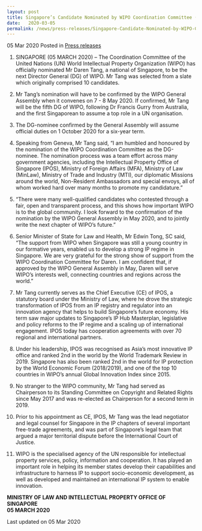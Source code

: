 ```yaml
---
layout: post
title: Singapore’s Candidate Nominated by WIPO Coordination Committee (CoCo) for Position of WIPO Director General
date:   2020-03-05
permalink: /news/press-releases/Singapore-Candidate-Nominated-by-WIPO-Coordination-Committee-for-Position-of-WIPO-Director-General
---
```


05 Mar 2020 Posted in [Press releases](/news/press-releases)

1.	SINGAPORE (05 MARCH 2020) – The Coordination Committee of the United Nations (UN) World Intellectual Property Organization (WIPO) has officially nominated Mr Daren Tang, a national of Singapore, to be the next Director General (DG) of WIPO. Mr Tang was selected from a slate which originally comprised 10 candidates.

2.	Mr Tang’s nomination will have to be confirmed by the WIPO General Assembly when it convenes on 7 - 8 May 2020. If confirmed, Mr Tang will be the fifth DG of WIPO, following Dr Francis Gurry from Australia, and the first Singaporean to assume a top role in a UN organisation.

3.	The DG-nominee confirmed by the General Assembly will assume official duties on 1 October 2020 for a six-year term.

4.	Speaking from Geneva, Mr Tang said, “I am humbled and honoured by the nomination of the WIPO Coordination Committee as the DG-nominee. The nomination process was a team effort across many government agencies, including the Intellectual Property Office of Singapore (IPOS), Ministry of Foreign Affairs (MFA), Ministry of Law (MinLaw), Ministry of Trade and Industry (MTI), our diplomatic Missions around the world, Non-Resident Ambassadors and special envoys, all of whom worked hard over many months to promote my candidature.” 

5.	“There were many well-qualified candidates who contested through a fair, open and transparent process, and this shows how important WIPO is to the global community. I look forward to the confirmation of the nomination by the WIPO General Assembly in May 2020, and to jointly write the next chapter of WIPO’s future.”

6.	Senior Minister of State for Law and Health, Mr Edwin Tong, SC said, “The support from WIPO when Singapore was still a young country in our formative years, enabled us to develop a strong IP regime in Singapore. We are very grateful for the strong show of support from the WIPO Coordination Committee for Daren. I am confident that, if approved by the WIPO General Assembly in May, Daren will serve WIPO’s interests well, connecting countries and regions across the world.”

7.  Mr Tang currently serves as the Chief Executive (CE) of IPOS, a statutory board under the Ministry of Law, where he drove the strategic transformation of IPOS from an IP registry and regulator into an innovation agency that helps to build Singapore’s future economy. His term saw major updates to Singapore’s IP Hub Masterplan, legislative and policy reforms to the IP regime and a scaling up of international engagement. IPOS today has cooperation agreements with over 70 regional and international partners. 

8.  Under his leadership, IPOS was recognised as Asia’s most innovative IP office and ranked 2nd in the world by the World Trademark Review in 2019. Singapore has also been ranked 2nd in the world for IP protection by the World Economic Forum (2018/2019), and one of the top 10 countries in WIPO’s annual Global Innovation Index since 2015.

9.  No stranger to the WIPO community, Mr Tang had served as Chairperson to its Standing Committee on Copyright and Related Rights since May 2017 and was re-elected as Chairperson for a second term in 2019.

10. Prior to his appointment as CE, IPOS, Mr Tang was the lead negotiator and legal counsel for Singapore in the IP chapters of several important free-trade agreements, and was part of Singapore’s legal team that argued a major territorial dispute before the International Court of Justice.

11. WIPO is the specialised agency of the UN responsible for intellectual property services, policy, information and cooperation. It has played an important role in helping its member states develop their capabilities and infrastructure to harness IP to support socio-economic development, as well as developed and maintained an international IP system to enable innovation.

<b>MINISTRY OF LAW AND INTELLECTUAL PROPERTY OFFICE OF SINGAPORE</b>
<br>
<b>05 MARCH 2020</b>

<p class="right-side-updated">Last updated on 05 Mar 2020</p>
